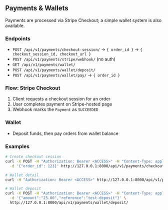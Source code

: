 ## Payments & Wallets

Payments are processed via Stripe Checkout; a simple wallet system is also available.

### Endpoints
- `POST /api/v1/payments/checkout-session/` → `{ order_id }` → `{ checkout_session_id, checkout_url }`
- `POST /api/v1/payments/stripe/webhook/` (no auth)
- `GET /api/v1/payments/wallet/`
- `POST /api/v1/payments/wallet/deposit/`
- `POST /api/v1/payments/wallet/pay/` → `{ order_id }`

### Flow: Stripe Checkout
1. Client requests a checkout session for an order
2. User completes payment on Stripe-hosted page
3. Webhook marks the `Payment` as `SUCCEEDED`

### Wallet
- Deposit funds, then pay orders from wallet balance

### Examples
```bash
# Create checkout session
curl -X POST -H "Authorization: Bearer <ACCESS>" -H "Content-Type: application/json" \
  -d '{"order_id": 123}' http://127.0.0.1:8000/api/v1/payments/checkout-session/

# Wallet detail
curl -H "Authorization: Bearer <ACCESS>" http://127.0.0.1:8000/api/v1/payments/wallet/

# Wallet deposit
curl -X POST -H "Authorization: Bearer <ACCESS>" -H "Content-Type: application/json" \
  -d '{"amount":"25.00","reference":"test-deposit"}' \
  http://127.0.0.1:8000/api/v1/payments/wallet/deposit/
```
